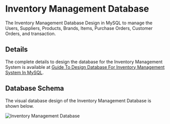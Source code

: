 # Inventory Management Database
The Inventory Management Database Design in MySQL to manage the Users, Suppliers, Products, Brands, Items, Purchase Orders, Customer Orders, and transaction.

## Details
The complete details to design the database for the Inventory Management System is available at [Guide To Design Database For Inventory Management System In MySQL](https://mysql.tutorials24x7.com/blog/guide-to-design-database-for-inventory-management-system-in-mysql).

## Database Schema
The visual database design of the Inventory Management Database is shown below.

![Inventory Management Database](https://github.com/tutorials24x7/inventory-management-database-mysql/blob/main/tutorials24x7-mysql-inventory-database-design.png "Inventory Management Database")

